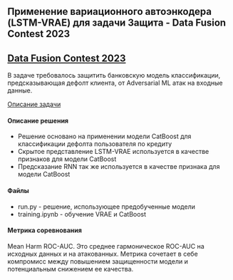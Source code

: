 ## Применение вариационного автоэнкодера (LSTM-VRAE) для задачи Защита - Data Fusion Contest 2023

## [Data Fusion Contest 2023](https://ods.ai/tracks/data-fusion-2023-competitions)

В задаче требовалось защитить банковскую модель классификации, предсказывающая дефолт клиента, от Adversarial ML атак на входные данные.

[Описание задачи](https://ods.ai/tracks/data-fusion-2023-competitions/competitions/data-fusion2023-defence)

#### Описание решения

- Решение основано на применении модели CatBoost для классификации дефолта пользователя по кредиту
- Скрытое представление LSTM-VRAE используется в качестве признаков для модели CatBoost
- Предсказание RNN так же используется в качестве признака для модели CatBoost

#### Файлы

- run.py - решение, использующее предобученные модели
- training.ipynb - обучение VRAE и CatBoost

#### Метрика соревнования
Mean Harm ROC-AUC. Это среднее гармоническое ROC-AUC на исходных данных и на атакованных. Метрика сочетает в себе компромисс между повышением защищенности модели и потенциальным снижением ее качества. 

